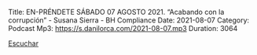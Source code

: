 Title: EN-PRÉNDETE SÁBADO 07 AGOSTO 2021.  “Acabando con la corrupción” - Susana Sierra - BH Compliance
Date: 2021-08-07
Category: Podcast
Mp3: https://s.danilorca.com/2021-08-07.mp3
Duration: 3064

<a href="https://s.danilorca.com/2021-08-07.mp3" type="audio/mpeg">
Escuchar
</a>
